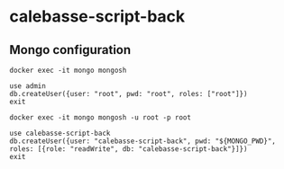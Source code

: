 # calebasse-script-back

## Mongo configuration

```
docker exec -it mongo mongosh

use admin
db.createUser({user: "root", pwd: "root", roles: ["root"]})
exit

docker exec -it mongo mongosh -u root -p root

use calebasse-script-back
db.createUser({user: "calebasse-script-back", pwd: "${MONGO_PWD}", roles: [{role: "readWrite", db: "calebasse-script-back"}]})
exit
```

